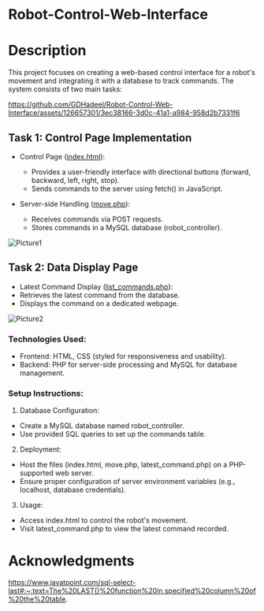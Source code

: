 # Robot-Control-Web-Interface

# Description
This project focuses on creating a web-based control interface for a robot's movement and integrating it with a database to track commands. The system consists of two main tasks:

https://github.com/GDHadeel/Robot-Control-Web-Interface/assets/126657301/3ec38166-3d0c-41a1-a984-958d2b7331f6

## Task 1: Control Page Implementation
* Control Page ([index.html](https://github.com/GDHadeel/Robot-Control-Web-Interface/blob/main/index.html)):
  * Provides a user-friendly interface with directional buttons (forward, backward, left, right, stop).
  * Sends commands to the server using fetch() in JavaScript.

* Server-side Handling ([move.php](https://github.com/GDHadeel/Robot-Control-Web-Interface/blob/main/move.php)):
  * Receives commands via POST requests.
  * Stores commands in a MySQL database (robot_controller).

![Picture1](https://github.com/GDHadeel/Robot-Control-Web-Interface/assets/126657301/9f822cfb-50fa-4695-8dee-07b229d71316)


## Task 2: Data Display Page
* Latest Command Display ([list_commands.php](https://github.com/GDHadeel/Robot-Control-Web-Interface/blob/main/list_commands.php)): 
 * Retrieves the latest command from the database.
 * Displays the command on a dedicated webpage.

![Picture2](https://github.com/GDHadeel/Robot-Control-Web-Interface/assets/126657301/8df1d978-8f50-4ef2-aeec-acd2c1434596)


### Technologies Used:
 * Frontend: HTML, CSS (styled for responsiveness and usability).
 * Backend: PHP for server-side processing and MySQL for database management.

### Setup Instructions:
1. Database Configuration:
 * Create a MySQL database named robot_controller.
 * Use provided SQL queries to set up the commands table.
   
2. Deployment:
 * Host the files (index.html, move.php, latest_command.php) on a PHP-supported web server.
 * Ensure proper configuration of server environment variables (e.g., localhost, database credentials).
   
3. Usage:
 * Access index.html to control the robot's movement.
 * Visit latest_command.php to view the latest command recorded.

# Acknowledgments
https://www.javatpoint.com/sql-select-last#:~:text=The%20LAST()%20function%20in,specified%20column%20of%20the%20table.
